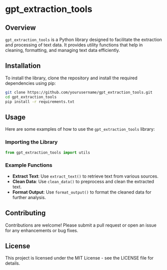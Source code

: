 # gpt_extraction_tools

## Overview
`gpt_extraction_tools` is a Python library designed to facilitate the extraction and processing of text data. It provides utility functions that help in cleaning, formatting, and managing text data efficiently.

## Installation
To install the library, clone the repository and install the required dependencies using pip:

```bash
git clone https://github.com/yourusername/gpt_extraction_tools.git
cd gpt_extraction_tools
pip install -r requirements.txt
```

## Usage
Here are some examples of how to use the `gpt_extraction_tools` library:

### Importing the Library
```python
from gpt_extraction_tools import utils
```

### Example Functions
- **Extract Text**: Use `extract_text()` to retrieve text from various sources.
- **Clean Data**: Use `clean_data()` to preprocess and clean the extracted text.
- **Format Output**: Use `format_output()` to format the cleaned data for further analysis.

## Contributing
Contributions are welcome! Please submit a pull request or open an issue for any enhancements or bug fixes.

## License
This project is licensed under the MIT License - see the LICENSE file for details.